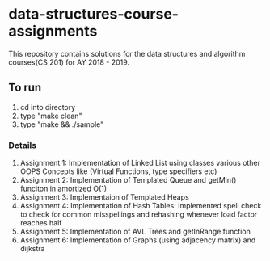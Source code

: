 # data-structures-course-assignments

This repository contains solutions for the data structures and algorithm courses(CS 201) for AY 2018 - 2019.

## To run
1. cd into directory
2. type "make clean"
3. type "make && ./sample"

### Details
1. Assignment 1: Implementation of Linked List using classes various other OOPS Concepts like (Virtual Functions, type specifiers etc)
2. Assignment 2: Implementation of Templated Queue and getMin() funciton in amortized O(1)
3. Assignment 3: Implementaion of Templated Heaps
4. Assignment 4: Implementation of Hash Tables: Implemented spell check to check for common misspellings and rehashing whenever load factor reaches half
5. Assignment 5: Implementation of AVL Trees and getInRange function
6. Assignment 6: Implementation of Graphs (using adjacency matrix) and dijkstra
